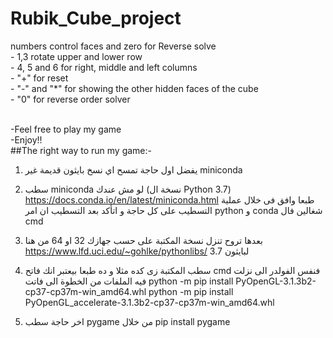 # Rubik_Cube_project
numbers control faces and zero for Reverse solve
<br>- 1,3 rotate upper and lower row
<br>- 4, 5 and 6 for right, middle and left columns
<br>- "+" for reset
<br>- "-" and "*" for showing the other hidden faces of the cube
<br>- "0" for reverse order solver

<br>-Feel free to play my game
<br>-Enjoy!!<br>
##The right way to run my game:-

1) يفضل اول حاجة تمسح اي نسخ بايثون قديمة غير miniconda
2) سطب miniconda لو مش عندك (نسخة ال Python 3.7)
https://docs.conda.io/en/latest/miniconda.html
طبعا وافق فى خلال عملية التسطيب على كل حاجة و اتأكد بعد التسطيب ان امر python و conda شغالين فال cmd

3) بعدها تروح تنزل نسخة المكتبة على حسب جهازك 32 او 64 من هنا
https://www.lfd.uci.edu/~gohlke/pythonlibs/ لبايثون 3.7

4) سطب المكتبة
زى كده مثلا و ده طبعا بيعتبر انك فاتح cmd فنفس الفولدر الى نزلت فيه الملفات من الخطوة الى فاتت
python -m pip install PyOpenGL-3.1.3b2-cp37-cp37m-win_amd64.whl
python -m pip install PyOpenGL_accelerate-3.1.3b2-cp37-cp37m-win_amd64.whl

5) اخر حاجة سطب pygame من خلال
pip install pygame
